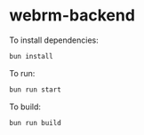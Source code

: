# webrm-backend

To install dependencies:

```bash
bun install
```

To run:

```bash
bun run start
```

To build:

```bash
bun run build
```
